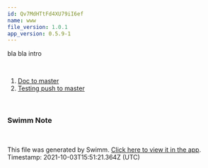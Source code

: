 ```yaml
---
id: Qv7MdHTtFd4XU79iI6ef
name: www
file_version: 1.0.1
app_version: 0.5.9-1
---
```


<!-- Intro - Do not remove this comment --> 
  
  
bla bla intro

<br/>

<!-- Steps - Do not remove this comment --> 
1. [Doc to master](http://localhost:5000/#/repos/U0sVB7lC9at5XPOW1TBW/docs/FJ1CA0atRFTqmNXqgNxD) 
2. [Testing push to master](testing-push-to-master.YpYvHhE6EB8e1d6beryL.sw.md) 


<br/>

<!-- THIS IS AN AUTOGENERATED SECTION. DO NOT EDIT THIS SECTION DIRECTLY -->
### Swimm Note



<br/>

This file was generated by Swimm. [Click here to view it in the app](http://localhost:5000/#/repos/Z2l0aHViJTNBJTNBc3ItZXh0ZW5zaW9uJTNBJTNBZG91ZWs=/docs/Qv7MdHTtFd4XU79iI6ef). Timestamp: 2021-10-03T15:51:21.364Z (UTC)